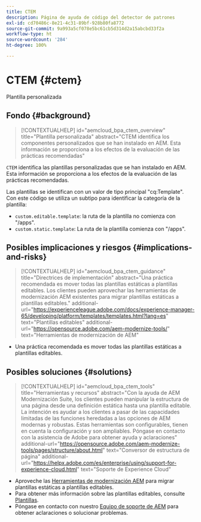 ```yaml
---
title: CTEM
description: Página de ayuda de código del detector de patrones
exl-id: cd70486c-8e21-4c31-89bf-928b80fa8772
source-git-commit: 9a993a5cf078e5bc61cb5d314d2a15abcbd33f2a
workflow-type: ht
source-wordcount: '284'
ht-degree: 100%

---
```


# CTEM {#ctem}

Plantilla personalizada

## Fondo {#background}

>[!CONTEXTUALHELP]
>id="aemcloud_bpa_ctem_overview"
>title="Plantilla personalizada"
>abstract="CTEM identifica los componentes personalizados que se han instalado en AEM. Esta información se proporciona a los efectos de la evaluación de las prácticas recomendadas"

`CTEM` identifica las plantillas personalizadas que se han instalado en AEM. Esta información se proporciona a los efectos de la evaluación de las prácticas recomendadas.

Las plantillas se identifican con un valor de tipo principal &quot;cq:Template&quot;. Con este código se utiliza un subtipo para identificar la categoría de la plantilla:

* `custom.editable.template`: la ruta de la plantilla no comienza con &quot;/apps&quot;.
* `custom.static.template`: La ruta de la plantilla comienza con &quot;/apps&quot;.

## Posibles implicaciones y riesgos {#implications-and-risks}

>[!CONTEXTUALHELP]
>id="aemcloud_bpa_ctem_guidance"
>title="Directrices de implementación"
>abstract="Una práctica recomendada es mover todas las plantillas estáticas a plantillas editables. Los clientes pueden aprovechar las herramientas de modernización AEM existentes para migrar plantillas estáticas a plantillas editables."
>additional-url="https://experienceleague.adobe.com/docs/experience-manager-65/developing/platform/templates/templates.html?lang=es" text="Plantillas editables"
>additional-url="https://opensource.adobe.com/aem-modernize-tools/" text="Herramientas de modernización de AEM"

* Una práctica recomendada es mover todas las plantillas estáticas a plantillas editables.

## Posibles soluciones {#solutions}

>[!CONTEXTUALHELP]
>id="aemcloud_bpa_ctem_tools"
>title="Herramientas y recursos"
>abstract="Con la ayuda de AEM Modernización Suite, los clientes pueden manipular la estructura de una página desde una definición estática hasta una plantilla editable. La intención es ayudar a los clientes a pasar de las capacidades limitadas de las funciones heredadas a las opciones de AEM modernas y robustas. Estas herramientas son configurables, tienen en cuenta la configuración y son ampliables. Póngase en contacto con la asistencia de Adobe para obtener ayuda y aclaraciones"
>additional-url="https://opensource.adobe.com/aem-modernize-tools/pages/structure/about.html" text="Conversor de estructura de página"
>additional-url="https://helpx.adobe.com/es/enterprise/using/support-for-experience-cloud.html" text="Soporte de Experience Cloud"

* Aproveche las [Herramientas de modernización AEM](https://opensource.adobe.com/aem-modernize-tools/) para migrar plantillas estáticas a plantillas editables.
* Para obtener más información sobre las plantillas editables, consulte [Plantillas](https://experienceleague.adobe.com/docs/experience-manager-65/developing/platform/templates/templates.html?lang=es).
* Póngase en contacto con nuestro [Equipo de soporte de AEM](https://helpx.adobe.com/es/enterprise/using/support-for-experience-cloud.html) para obtener aclaraciones o solucionar problemas.
